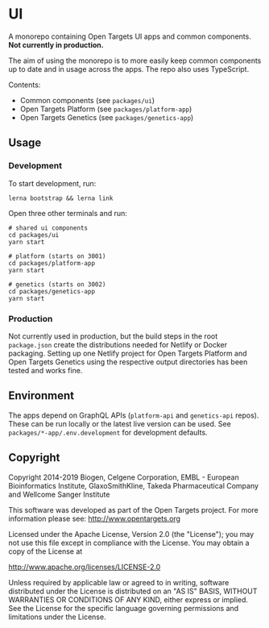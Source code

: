 # UI

A monorepo containing Open Targets UI apps and common components. **Not currently in production.**

The aim of using the monorepo is to more easily keep common components up to date and in usage across the apps. The repo also uses TypeScript.

Contents:

- Common components (see `packages/ui`)
- Open Targets Platform (see `packages/platform-app`)
- Open Targets Genetics (see `packages/genetics-app`)

## Usage

### Development

To start development, run:

```
lerna bootstrap && lerna link
```

Open three other terminals and run:

```
# shared ui components
cd packages/ui
yarn start
```

```
# platform (starts on 3001)
cd packages/platform-app
yarn start
```

```
# genetics (starts on 3002)
cd packages/genetics-app
yarn start
```

### Production

Not currently used in production, but the build steps in the root `package.json` create the distributions needed for Netlify or Docker packaging. Setting up one Netlify project for Open Targets Platform and Open Targets Genetics using the respective output directories has been tested and works fine.

## Environment

The apps depend on GraphQL APIs (`platform-api` and `genetics-api` repos). These can be run locally or the latest live version can be used. See `packages/*-app/.env.development` for development defaults.

## Copyright

Copyright 2014-2019 Biogen, Celgene Corporation, EMBL - European Bioinformatics Institute, GlaxoSmithKline, Takeda Pharmaceutical Company and Wellcome Sanger Institute

This software was developed as part of the Open Targets project. For more information please see: http://www.opentargets.org

Licensed under the Apache License, Version 2.0 (the "License");
you may not use this file except in compliance with the License.
You may obtain a copy of the License at

http://www.apache.org/licenses/LICENSE-2.0

Unless required by applicable law or agreed to in writing, software
distributed under the License is distributed on an "AS IS" BASIS,
WITHOUT WARRANTIES OR CONDITIONS OF ANY KIND, either express or implied.
See the License for the specific language governing permissions and
limitations under the License.
